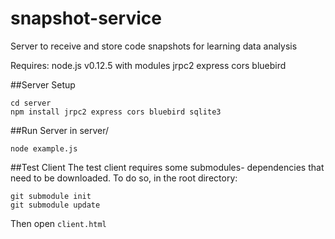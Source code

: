 # snapshot-service
Server to receive and store code snapshots for learning data analysis

Requires: node.js v0.12.5 with modules jrpc2 express cors bluebird

##Server Setup
```
cd server
npm install jrpc2 express cors bluebird sqlite3
```

##Run Server
in server/
```
node example.js
```

##Test Client
The test client requires some submodules- dependencies that need to be downloaded. To do so, in the root directory:
```
git submodule init
git submodule update
```

Then open ```client.html```
